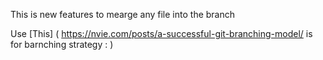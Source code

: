 This is new features to mearge any file into the branch

Use [This] ( https://nvie.com/posts/a-successful-git-branching-model/  is for barnching strategy  : )  
